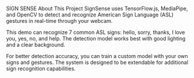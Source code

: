 SIGN SENSE
About This Project
SignSense uses TensorFlow.js, MediaPipe, and OpenCV to detect and recognize American Sign Language (ASL) gestures in real-time through your webcam.

This demo can recognize 7 common ASL signs: hello, sorry, thanks, I love you, yes, no, and help. The detection model works best with good lighting and a clear background.

For better detection accuracy, you can train a custom model with your own signs and gestures. The system is designed to be extendable for additional sign recognition capabilities.
